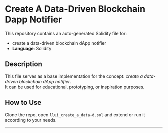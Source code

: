 # Create A Data-Driven Blockchain Dapp Notifier

This repository contains an auto-generated Solidity file for:

- create a data-driven blockchain dApp notifier
- **Language**: Solidity

## Description

This file serves as a base implementation for the concept: *create a data-driven blockchain dApp notifier*.  
It can be used for educational, prototyping, or inspiration purposes.

## How to Use

Clone the repo, open `llui_create_a_data-d.sol` and extend or run it according to your needs.

---


